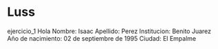 # Luss
ejercicio_1
Hola
Nombre: Isaac 
Apellido: Perez
Institucion: Benito Juarez
Año de nacimiento: 02 de septiembre de 1995
Ciudad: El Empalme
